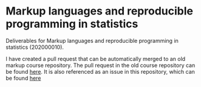 # Markup languages and reproducible programming in statistics

Deliverables for Markup languages and reproducible programming in statistics (202000010).

I have created a pull request that can be automatically merged to an old markup course repository. The pull request in the old course repository can be found [here](gerkovink/markup2020#160). It is also referenced as an issue in this repository, which can be found [here](https://github.com/quintyboer/markup_deliverables/issues/1)
